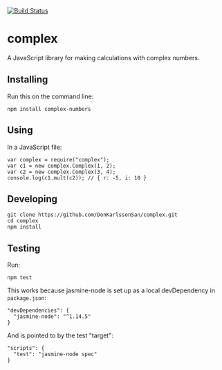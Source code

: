 [![Build Status](https://travis-ci.org/DonKarlssonSan/complex.svg?branch=master)](https://travis-ci.org/DonKarlssonSan/complex)

# complex
A JavaScript library for making calculations with complex numbers.

## Installing
Run this on the command line:

    npm install complex-numbers

## Using
In a JavaScript file:

    var complex = require("complex");
    var c1 = new complex.Complex(1, 2);
    var c2 = new complex.Complex(3, 4);
    console.log(c1.mult(c2)); // { r: -5, i: 10 } 

## Developing

    git clone https://github.com/DonKarlssonSan/complex.git
    cd complex
    npm install

## Testing
Run:

    npm test

This works because jasmine-node is set up as a local devDependency in `package.json`:

    "devDependencies": {
      "jasmine-node": "^1.14.5"
    }
And is pointed to by the test "target":
 
    "scripts": {
      "test": "jasmine-node spec"
    }
